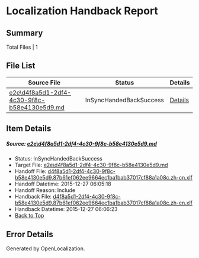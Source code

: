 # <a name='report-top'></a> Localization Handback Report

## Summary
 Total Files | 1

## File List
 Source File | Status | Details 
 ----------- | ------ | ------- 
 [e2e\d4f8a5d1-2df4-4c30-9f8c-b58e4130e5d9.md](https://github.com/OpenLocalizationTest/oltest/blob/a2c7e48969857bd532183a56c0c998df7a426606/e2e/d4f8a5d1-2df4-4c30-9f8c-b58e4130e5d9.md) | InSyncHandedBackSuccess | [Details](#c640a26a2d10917fdb740d301f9dc94c62427b322)

## Item Details
##### <a name='c640a26a2d10917fdb740d301f9dc94c62427b322'></a> Source: [e2e\d4f8a5d1-2df4-4c30-9f8c-b58e4130e5d9.md](https://github.com/OpenLocalizationTest/oltest/blob/a2c7e48969857bd532183a56c0c998df7a426606/e2e/d4f8a5d1-2df4-4c30-9f8c-b58e4130e5d9.md)
* Status: InSyncHandedBackSuccess
* Target File: [e2e\d4f8a5d1-2df4-4c30-9f8c-b58e4130e5d9.md](https://github.com/OpenLocalizationTestOrg/oltest.zh-cn/blob/0deb64b87019f00063299d63b96c228fbb857997/e2e/d4f8a5d1-2df4-4c30-9f8c-b58e4130e5d9.md)
* Handoff File: [d4f8a5d1-2df4-4c30-9f8c-b58e4130e5d9.87b61ef062ee9664ec1ba1bab37017cf88a1a08c.zh-cn.xlf](https://github.com/OpenLocalizationTestOrg/olhandoff/blob/3ece0447aa2d9cf3e3df2a4ef215c837bd2f4ae4/ol-handoff/OpenLocalizationTestOrg/oltest.zh-cn/qimu/d4f8a5d1-2df4-4c30-9f8c-b58e4130e5d9.87b61ef062ee9664ec1ba1bab37017cf88a1a08c.zh-cn.xlf)
* Handoff Datetime: 2015-12-27 06:05:18
* Handoff Reason: Include
* Handback File: [d4f8a5d1-2df4-4c30-9f8c-b58e4130e5d9.87b61ef062ee9664ec1ba1bab37017cf88a1a08c.zh-cn.xlf](https://github.com/OpenLocalizationTestOrg/olhandback/blob/00ef4e9e4e7e18405f6f3610abf22b665a0dbf71/ol-handback/OpenLocalizationTestOrg/oltest.zh-cn/qimu/d4f8a5d1-2df4-4c30-9f8c-b58e4130e5d9.87b61ef062ee9664ec1ba1bab37017cf88a1a08c.zh-cn.xlf)
* Handback Datetime: 2015-12-27 06:06:23
* [Back to Top](#report-top)


## Error Details

Generated by OpenLocalization.
